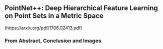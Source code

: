 PointNet++: Deep Hierarchical Feature Learning on
Point Sets in a Metric Space
---
(https://arxiv.org/pdf/1706.02413.pdf)


### From Abstract, Conclusion and Images
